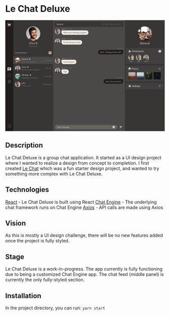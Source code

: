 # Le Chat Deluxe

![Le Chat Deluxe Preview](le-chat-deluxe-preview.png)

## Description

Le Chat Deluxe is a group chat application. It started as a UI design project where I wanted to realize a design from concept to completion. I first created [Le Chat](https://github.com/i-k0n/le-chat-app) which was a fun starter design project, and wanted to try something more complex with Le Chat Deluxe.

## Technologies

[React](https://reactjs.org/) - Le Chat Deluxe is built using React
[Chat Engine](https://chatengine.io/) - The underlying chat framework runs on Chat Engine
[Axios](https://www.npmjs.com/package/axios) - API calls are made using Axios

## Vision

As this is mostly a UI design challenge, there will be no new features added once the project is fully styled.

## Stage

Le Chat Deluxe is a work-in-progress. The app currently is fully functioning due to being a customized Chat Engine app. The chat feed (middle panel) is currently the only fully-styled section.

## Installation

In the project directory, you can run: `yarn start`
